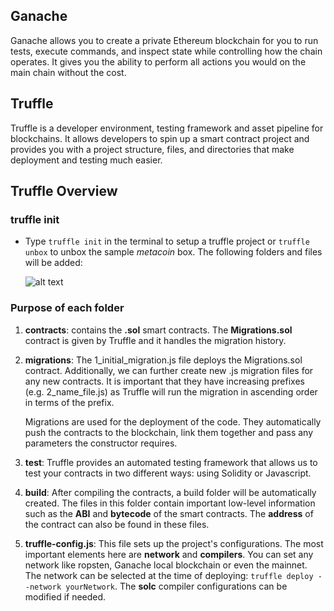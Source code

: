 ## Ganache
Ganache allows you to create a private Ethereum blockchain for you to run tests, execute commands, and inspect state while controlling how the chain operates. It gives you the ability to perform all actions you would on the main chain without the cost. 

## Truffle
Truffle is a developer environment, testing framework and asset pipeline for blockchains. It allows developers to spin up a smart contract project and provides you with a project structure, files, and directories that make deployment and testing much easier.

## Truffle Overview

### truffle init
- Type `truffle init` in the terminal to setup a truffle project or `truffle unbox` to unbox the sample _metacoin_ box. The following folders and files will be added:

  ![alt text](https://user-images.githubusercontent.com/37501487/188546962-fdc06500-3a78-436b-a8d1-73d59647b28a.png "init response")
  
### Purpose of each folder
  
1. __contracts__: contains the __.sol__ smart contracts. The __Migrations.sol__ contract is given by Truffle and it handles the migration history.
2. __migrations__: The 1_initial_migration.js file deploys the Migrations.sol contract. Additionally, we can further create new .js migration files for any new contracts. It is important that they have increasing prefixes (e.g. 2_name_file.js) as Truffle will run the migration in ascending order in terms of the prefix. 

    Migrations are used for the deployment of the code. They automatically push the contracts to the blockchain, link them           together and pass any parameters the constructor requires.
3. __test__: Truffle provides an automated testing framework that allows us to test your contracts in two different ways: using Solidity or Javascript.
4. __build__: After compiling the contracts, a build folder will be automatically created. The files in this folder contain important low-level information such as the __ABI__ and __bytecode__ of the smart contracts. The __address__ of the contract can also be found in these files.
5. __truffle-config.js__: This file sets up the project's configurations. The most important elements here are __network__ and __compilers__. You can set any network like ropsten, Ganache local blockchain or even the mainnet. The network can be selected at the time of deploying: `truffle deploy --network yourNetwork`. The __solc__ compiler configurations can be modified if needed.
